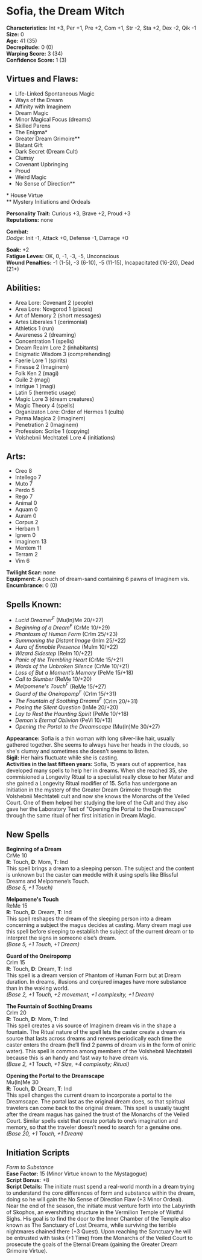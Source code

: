 # Sofia, the Dream Witch

**Characteristics:** Int +3, Per +1, Pre +2, Com +1, Str -2, Sta +2, Dex -2, Qik -1  
**Size:** 0  
**Age:** 41 (35)  
**Decrepitude:** 0 (0)  
**Warping Score:** 3 (34)  
**Confidence Score:** 1 (3)

## Virtues and Flaws:

- Life-Linked Spontaneous Magic
- Ways of the Dream
- Affinity with Imaginem
- Dream Magic
- Minor Magical Focus (dreams)
- Skilled Parens
- The Enigma*
- Greater Dream Grimoire**
- Blatant Gift
- Dark Secret (Dream Cult)
- Clumsy
- Covenant Upbringing
- Proud
- Weird Magic
- No Sense of Direction**

\* House Virtue  
** Mystery Initiations and Ordeals

**Personality Trait:** Curious +3, Brave +2, Proud +3  
**Reputations:** none

**Combat:**  
*Dodge*: Init -1, Attack +0, Defense -1, Damage +0                                                                                                    

**Soak:** +2  
**Fatigue Leves:** OK, 0, -1, -3, -5, Unconscious  
**Wound Penalties:** -1 (1-5), -3 (6-10), -5 (11-15), Incapacitated (16-20), Dead (21+)

## Abilities:

+ Area Lore: Covenant 2 (people)
+ Area Lore: Novgorod 1 (places)
+ Art of Memory 2 (short messages)
+ Artes Liberales 1 (cerimonial)
+ Athletics 1 (run)
+ Awareness 2 (dreaming)
+ Concentration 1 (spells)
+ Dream Realm Lore 2 (inhabitants)
+ Enigmatic Wisdom 3 (comprehending)
+ Faerie Lore 1 (spirits)
+ Finesse 2 (Imaginem)
+ Folk Ken 2 (magi)
+ Guile 2 (magi)
+ Intrigue 1 (magi)
+ Latin 5 (hermetic usage)
+ Magic Lore 3 (dream creatures)
+ Magic Theory 4 (spells)
+ Organizaton Lore: Order of Hermes 1 (cults)
+ Parma Magica 2 (Imaginem)
+ Penetration 2 (Imaginem)
+ Profession: Scribe 1 (copying)
+ Volshebnii Mechtateli Lore 4 (initiations)

## Arts:

+ Creo 8
+ Intellego 7
+ Muto 7
+ Perdo 5
+ Rego 7
+ Animal 0
+ Aquam 0
+ Auram 0
+ Corpus 2
+ Herbam 1
+ Ignem 0
+ Imaginem 13
+ Mentem 11
+ Terram 2
+ Vim 6

**Twilight Scar:** none  
**Equipment:** A pouch of dream-sand containing 6 pawns of Imaginem vis.  
**Encumbrance:** 0 (0)

## Spells Known:

+ *Lucid Dreamer<sup>F</sup>* (Mu(In)Me 20/+27)
+ *Beginning of a Dream<sup>F</sup>* (CrMe 10/+29)
+ *Phantasm of Human Form* (CrIm 25/+23)
+ *Summoning the Distant Image* (InIm 25/+22)
+ *Aura of Ennoble Presence* (MuIm 10/+22)
+ *Wizard Sidestep* (ReIm 10/+22)
+ *Panic of the Trembling Heart* (CrMe 15/+21)
+ *Words of the Unbroken Silence* (CrMe 10/+21)
+ *Loss of But a Moment’s Memory* (PeMe 15/+18)
+ *Call to Slumber* (ReMe 10/+20)
+ *Melpomene's Touch<sup>F</sup>* (ReMe 15/+27)
+ *Guard of the Oneiropomp<sup>F</sup>* (CrIm 15/+31)
+ *The Fountain of Soothing Dreams<sup>F</sup>* (CrIm 20/+31)
+ *Posing the Silent Question* (InMe 20/+20)
+ *Lay to Rest the Haunting Spirit* (PeMe 10/+18)
+ *Demon's Eternal Oblivion* (PeVi 10/+13)
+ *Opening the Portal to the Dreamscape* (Mu(In)Me 30/+27)

**Appearance:** Sofia is a thin woman with long silver-like hair, usually gathered together. She seems to always have her heads in the clouds, so she's clumsy and sometimes she doesn't seems to listen.   
**Sigil:** Her hairs fluctuate while she is casting.  
**Activities in the last fifteen years:** Sofia, 15 years out of apprentice, has developed many spells to help her in dreams. When she reached 35, she commisioned a Longevity Ritual to a specialist really close to her Mater and she gained a Longevity Ritual modifier of 15. Sofia has undergone an Initiation in the mystery of the Greater Dream Grimoire through the Volshebnii Mechtateli cult and now she knows the Monarchs of the Veiled Court. One of them helped her studying the lore of the Cult and they also gave her the Laboratory Text of "Opening the Portal to the Dreamscape" through the same ritual of her first initiation in Dream Magic.

## New Spells

**Beginning of a Dream**  
CrMe 10  
**R**: Touch, **D**: Mom, **T**: Ind  
This spell brings a dream to a sleeping person. The
subject and the content is unknown but the caster can
meddle with it using spells like Blissful Dreams and
Melpomene’s Touch.  
*(Base 5, +1 Touch)*

**Melpomene's Touch**  
ReMe 15  
**R**: Touch, **D**: Dream, **T**: Ind  
This spell reshapes the dream of the sleeping person into a dream concerning a subject the magus decides at casting. Many dream magi use this spell before sleeping to establish the subject of the current dream or to interpret the signs in someone else’s dream.  
*(Base 5, +1 Touch, +1 Dream)*

**Guard of the Oneiropomp**  
CrIm 15  
**R**: Touch, **D**: Dream, **T**: Ind  
This spell is a dream version of Phantom of Human Form but at Dream duration. In dreams, illusions and conjured images have more substance than in the waking world.  
*(Base 2, +1 Touch,  +2 movement, +1 complexity, +1 Dream)*

**The Fountain of Soothing Dreams**  
CrIm 20  
**R**: Touch, **D**: Mom, **T**: Ind  
This spell creates a vis source of Imaginem dream vis in the shape a fountain. The Ritual nature of the spell lets the caster create a dream vis source that lasts across dreams and renews periodically each time the caster enters the dream (he’ll find 2 pawns of dream vis in the form of oniric water). This spell is common among members of the Volshebnii Mechtateli because this is an handy and fast way to have dream vis.  
*(Base 2, +1 Touch, +1 Size, +4 complexity; Ritual)*

**Opening the Portal to the Dreamscape**  
Mu(In)Me 30  
**R**: Touch, **D**: Dream, **T**: Ind  
This spell changes the current dream to incorporate a portal to the Dreamscape. The portal last as the original dream does, so that spiritual travelers can come back to the original dream.
This spell is usually taught after the dream magus has gained the trust of the Monarchs of the Veiled Court.
Similar spells exist that create portals to one’s imagination and memory, so that the traveler doesn’t need to search for a genuine one.  
*(Base 20, +1 Touch, +1 Dream)*

## Initiation Scripts

*Form to Substance*  
**Ease Factor:** 15 (Minor Virtue known
to the Mystagogue)  
**Script Bonus:** +8  
**Script Details:** The initiate must spend a real-world month in a dream trying to understand the core differences of form and substance within the dream, doing so he will gain the No Sense of Direction Flaw (+3 Minor Ordeal). Near the end of the season, the initiate must venture forth into the Labyrinth of Skophos, an evershifting structure in the Vermilion Temple of Wistful Sighs. His goal is to find the door to the Inner Chamber of the Temple also known as The Sanctuary of Lost Dreams, while surviving the terrible nightmares chained there (+3 Quest).
Upon reaching the Sanctuary he will be entrusted with tasks (+1 Time) from the Monarchs of the Veiled Court to prosecute the goals of the Eternal Dream (gaining the Greater Dream Grimoire Virtue).
